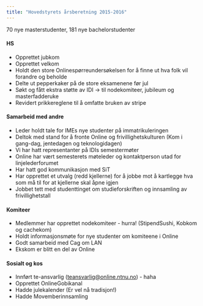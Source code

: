 ```yaml
---
title: "Hovedstyrets årsberetning 2015-2016"
---
```


70 nye masterstudenter, 181 nye bachelorstudenter

#### HS
- Opprettet jubkom
- Opprettet velkom
- Holdt den store Onlinespørreundersøkelsen for å finne ut hva folk vil forandre og beholde
- Delte ut pepperkaker på de store eksamenene før jul
- Søkt og fått ekstra støtte av IDI -> til nodekomiteer, jubileum og masterfadderuke
- Revidert prikkereglene til å omfatte bruken av stripe


#### Samarbeid med andre
- Leder holdt tale for IMEs nye studenter på immatrikuleringen
- Deltok med stand for å fronte Online og frivillighetskulturen (Kom i gang-dag, jentedagen og teknologidagen)
- Vi har hatt representanter på IDIs semestermøter
- Online har vært semesterets møteleder og kontaktperson utad for linjelederforumet
- Har hatt god kommunikasjon med SiT
- Har opprettet et utvalg (redd kjellerne) for å jobbe mot å kartlegge hva som må til for at kjellerne skal åpne igjen
- Jobbet tett med studenttinget om studieforskriften og innsamling av frivillighetstall

#### Komiteer
- Medlemmer har opprettet nodekomiteer - hurra! (StipendSushi, Kobkom og cachekom)
- Holdt informasjonsmøte for nye studenter om komiteene i Online
- Godt samarbeid med Cag om LAN
- Ekskom er blitt en del av Online


#### Sosialt og kos
- Innført te-ansvarlig (teansvarlig@online.ntnu.no) - haha
- Opprettet OnlineGobikanal
- Hadde julekalender (Er vel nå tradisjon!)
- Hadde Movemberinnsamling